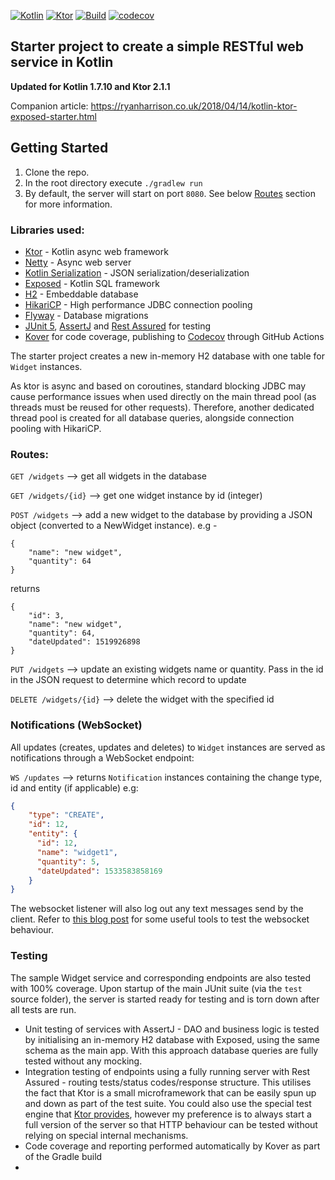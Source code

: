 [![Kotlin](https://img.shields.io/badge/kotlin-1.7.10-blue.svg?logo=kotlin)](http://kotlinlang.org)
[![Ktor](https://img.shields.io/badge/ktor-2.1.1-blue.svg)](https://github.com/ktorio/ktor)
[![Build](https://github.com/raharrison/kotlin-ktor-exposed-starter/workflows/Build/badge.svg)](https://github.com/raharrison/kotlin-ktor-exposed-starter/actions/workflows/build.yml)
[![codecov](https://codecov.io/gh/raharrison/kotlin-ktor-exposed-starter/branch/master/graph/badge.svg?token=v2k9oObm0C)](https://codecov.io/gh/raharrison/kotlin-ktor-exposed-starter)

## Starter project to create a simple RESTful web service in Kotlin

**Updated for Kotlin 1.7.10 and Ktor 2.1.1**

Companion article: <https://ryanharrison.co.uk/2018/04/14/kotlin-ktor-exposed-starter.html>

## Getting Started

1. Clone the repo.
2. In the root directory execute `./gradlew run`
3. By default, the server will start on port `8080`. See below [Routes](#routes) section for more information.

### Libraries used:

 - [Ktor](https://github.com/ktorio/ktor) - Kotlin async web framework
 - [Netty](https://github.com/netty/netty) - Async web server
 - [Kotlin Serialization](https://github.com/Kotlin/kotlinx.serialization) - JSON serialization/deserialization
 - [Exposed](https://github.com/JetBrains/Exposed) - Kotlin SQL framework
 - [H2](https://github.com/h2database/h2database) - Embeddable database
 - [HikariCP](https://github.com/brettwooldridge/HikariCP) - High performance JDBC connection pooling
 - [Flyway](https://flywaydb.org/) - Database migrations
 - [JUnit 5](https://junit.org/junit5/), [AssertJ](http://joel-costigliola.github.io/assertj/)
   and [Rest Assured](http://rest-assured.io/) for testing
 - [Kover](https://github.com/Kotlin/kotlinx-kover) for code coverage, publishing
   to [Codecov](https://about.codecov.io/) through GitHub Actions
 
The starter project creates a new in-memory H2 database with one table for `Widget` instances.

As ktor is async and based on coroutines, standard blocking JDBC may cause performance issues when used
directly on the main thread pool (as threads must be reused for other requests). Therefore, another dedicated thread
pool is created for all database queries, alongside connection pooling with HikariCP. 

### Routes:

`GET /widgets` --> get all widgets in the database

`GET /widgets/{id}` --> get one widget instance by id (integer)

`POST /widgets` --> add a new widget to the database by providing a JSON object (converted to a NewWidget instance).
e.g - 

    {
        "name": "new widget",
        "quantity": 64
    }

returns

    {
        "id": 3,
        "name": "new widget",
        "quantity": 64,
        "dateUpdated": 1519926898
    }
    
    
`PUT /widgets` --> update an existing widgets name or quantity. Pass in the id in the JSON request to determine which record to update

`DELETE /widgets/{id}` --> delete the widget with the specified id

### Notifications (WebSocket)

All updates (creates, updates and deletes) to `Widget` instances are served as notifications through a WebSocket endpoint:

`WS /updates` --> returns `Notification` instances containing the change type, id and entity (if applicable) e.g:

```json
{ 
    "type": "CREATE", 
    "id": 12, 
    "entity": { 
      "id": 12, 
      "name": "widget1", 
      "quantity": 5, 
      "dateUpdated": 1533583858169 
    }
}
```

The websocket listener will also log out any text messages send by the client. Refer to [this blog post](https://ryanharrison.co.uk/2018/08/19/testing-websockets.html) for some useful tools to test the websocket behaviour.

### Testing

The sample Widget service and corresponding endpoints are also tested with 100% coverage. Upon startup of the main JUnit suite (via the `test` source folder), the server is started ready for testing and is torn down after all tests are run.

- Unit testing of services with AssertJ - DAO and business logic is tested by initialising an in-memory H2 database with
  Exposed, using the same schema as the main app. With this approach database queries are fully tested without any
  mocking.
- Integration testing of endpoints using a fully running server with Rest Assured - routing tests/status codes/response
  structure. This utilises the fact that Ktor is a small microframework that can be easily spun up and down as part of
  the test suite. You could also use the special test engine that [Ktor provides](https://ktor.io/docs/testing.html),
  however my preference is to always start a full version of the server so that HTTP behaviour can be tested without
  relying on special internal mechanisms.
- Code coverage and reporting performed automatically by Kover as part of the Gradle build
- 